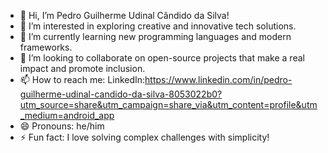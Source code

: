 - 👋 Hi, I’m Pedro Guilherme Udinal Cândido da Silva!
- 👀 I’m interested in exploring creative and innovative tech solutions.
- 🌱 I’m currently learning new programming languages and modern frameworks.
- 💞️ I’m looking to collaborate on open-source projects that make a real impact and promote inclusion.
- 📫 How to reach me: LinkedIn:https://www.linkedin.com/in/pedro-guilherme-udinal-candido-da-silva-8053022b0?utm_source=share&utm_campaign=share_via&utm_content=profile&utm_medium=android_app
- 😄 Pronouns: he/him
- ⚡ Fun fact: I love solving complex challenges with simplicity!
